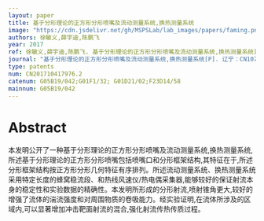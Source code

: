 ```yaml
---
layout: paper
title: 基于分形理论的正方形分形喷嘴及流动测量系统,换热测量系统
image: "https://cdn.jsdelivr.net/gh/MSPSLab/lab_images/papers/faming.png"
authors: 徐敏义,薛宇迪,陈鹏飞
year: 2017
ref: 徐敏义,薛宇迪,陈鹏飞. 基于分形理论的正方形分形喷嘴及流动测量系统,换热测量系统[P]. 辽宁：CN107065703A,2017-08-18
journal: "基于分形理论的正方形分形喷嘴及流动测量系统,换热测量系统[P]. 辽宁：CN107065703A,2017-08-18"
type: patents
num: CN201710417976.2
catenum: G05B19/042;G01F1/32; G01D21/02;F23D14/58
mainnum: G05B19/042
---
```


# Abstract

本发明公开了一种基于分形理论的正方形分形喷嘴及流动测量系统,换热测量系统,所述基于分形理论的正方形分形喷嘴包括喷嘴口和分形框架结构,其特征在于,所述分形框架结构按正方形分形几何特征有序排列。所述流动测量系统、换热测量系统采用特定长度的蜂窝稳流段、和热线风速仪/热电偶采集器,能够较好的保证射流本身的稳定性和实验数据的精确性。本发明所形成的分形射流,喷射锥角更大,较好的增强了流体的湍流强度和对周围物质的卷吸能力。经实验证明,在流体所涉及的区域内,可以显著增加冲击靶面射流的混合,强化射流传热传质过程。